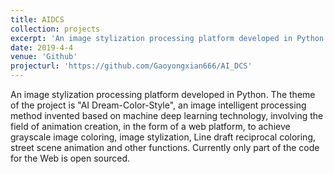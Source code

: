 ```yaml
---
title: AIDCS
collection: projects
excerpt: 'An image stylization processing platform developed in Python.'
date: 2019-4-4
venue: 'Github'
projecturl: 'https://github.com/Gaoyongxian666/AI_DCS'
---
```


An image stylization processing platform developed in Python. The theme of the project is "AI Dream-Color-Style", an image intelligent processing method invented based on machine deep learning technology, involving the field of animation creation, in the form of a web platform, to achieve grayscale image coloring, image stylization, Line draft reciprocal coloring, street scene animation and other functions. Currently only part of the code for the Web is open sourced.